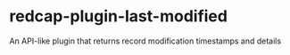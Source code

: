 # redcap-plugin-last-modified
An API-like plugin that returns record modification timestamps and details

